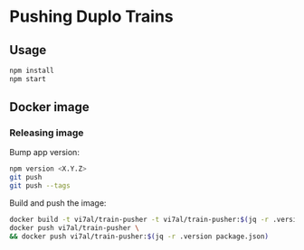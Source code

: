 Pushing Duplo Trains
====================


Usage
-----

```bash
npm install
npm start
```

Docker image
------------

### Releasing image

Bump app version:
```bash
npm version <X.Y.Z>
git push
git push --tags
```

Build and push the image:
```bash
docker build -t vi7al/train-pusher -t vi7al/train-pusher:$(jq -r .version package.json) .
docker push vi7al/train-pusher \
&& docker push vi7al/train-pusher:$(jq -r .version package.json)
```
